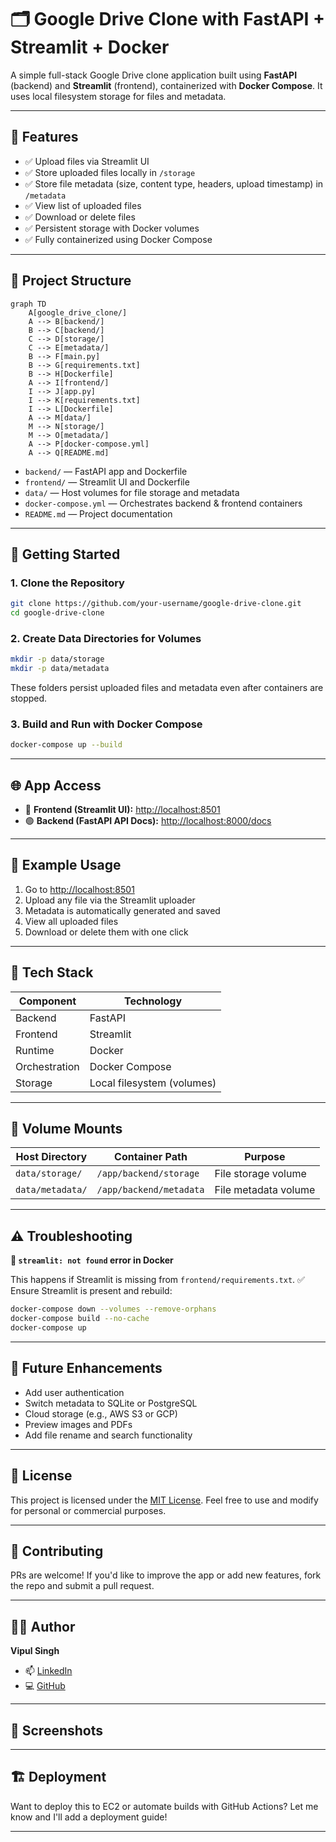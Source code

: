 # 🗂️ Google Drive Clone with FastAPI + Streamlit + Docker

A simple full-stack Google Drive clone application built using **FastAPI** (backend) and **Streamlit** (frontend), containerized with **Docker Compose**. It uses local filesystem storage for files and metadata.

---

## 📌 Features

- ✅ Upload files via Streamlit UI
- ✅ Store uploaded files locally in `/storage`
- ✅ Store file metadata (size, content type, headers, upload timestamp) in `/metadata`
- ✅ View list of uploaded files
- ✅ Download or delete files
- ✅ Persistent storage with Docker volumes
- ✅ Fully containerized using Docker Compose

---

## 📁 Project Structure

```mermaid
graph TD
    A[google_drive_clone/] 
    A --> B[backend/]
    B --> C[backend/]
    C --> D[storage/]
    C --> E[metadata/]
    B --> F[main.py]
    B --> G[requirements.txt]
    B --> H[Dockerfile]
    A --> I[frontend/]
    I --> J[app.py]
    I --> K[requirements.txt]
    I --> L[Dockerfile]
    A --> M[data/]
    M --> N[storage/]
    M --> O[metadata/]
    A --> P[docker-compose.yml]
    A --> Q[README.md]
```

- `backend/` — FastAPI app and Dockerfile
- `frontend/` — Streamlit UI and Dockerfile
- `data/` — Host volumes for file storage and metadata
- `docker-compose.yml` — Orchestrates backend & frontend containers
- `README.md` — Project documentation

---

## 🚀 Getting Started

### 1. Clone the Repository

```bash
git clone https://github.com/your-username/google-drive-clone.git
cd google-drive-clone
```

### 2. Create Data Directories for Volumes

```bash
mkdir -p data/storage
mkdir -p data/metadata
```

These folders persist uploaded files and metadata even after containers are stopped.

### 3. Build and Run with Docker Compose

```bash
docker-compose up --build
```

---

## 🌐 App Access

- 🔵 **Frontend (Streamlit UI):** [http://localhost:8501](http://localhost:8501)
- 🟢 **Backend (FastAPI API Docs):** [http://localhost:8000/docs](http://localhost:8000/docs)

---

## 🧪 Example Usage

1. Go to [http://localhost:8501](http://localhost:8501)
2. Upload any file via the Streamlit uploader
3. Metadata is automatically generated and saved
4. View all uploaded files
5. Download or delete them with one click

---

## 🧰 Tech Stack

| Component   | Technology        |
|-------------|------------------|
| Backend     | FastAPI          |
| Frontend    | Streamlit        |
| Runtime     | Docker           |
| Orchestration | Docker Compose |
| Storage     | Local filesystem (volumes) |

---

## 🔁 Volume Mounts

| Host Directory     | Container Path             | Purpose               |
|--------------------|---------------------------|-----------------------|
| `data/storage/`    | `/app/backend/storage`    | File storage volume   |
| `data/metadata/`   | `/app/backend/metadata`   | File metadata volume  |

---

## ⚠️ Troubleshooting

**🐍 `streamlit: not found` error in Docker**

This happens if Streamlit is missing from `frontend/requirements.txt`.
✅ Ensure Streamlit is present and rebuild:

```bash
docker-compose down --volumes --remove-orphans
docker-compose build --no-cache
docker-compose up
```

---

## 📌 Future Enhancements

- Add user authentication
- Switch metadata to SQLite or PostgreSQL
- Cloud storage (e.g., AWS S3 or GCP)
- Preview images and PDFs
- Add file rename and search functionality

---

## 📜 License

This project is licensed under the [MIT License](LICENSE).
Feel free to use and modify for personal or commercial purposes.

---

## 🤝 Contributing

PRs are welcome! If you'd like to improve the app or add new features, fork the repo and submit a pull request.

---

## 👨‍💻 Author

**Vipul Singh**

- 📫 [LinkedIn](https://www.linkedin.com/in/vipul-singh-664b3021b/)
- 💻 [GitHub](https://github.com/VipulSingh2)

---

## 📸 Screenshots

<!-- Add screenshots here if desired! Example: -->
<!-- ![Main UI](screenshots/main_ui.png) -->

---

## 🏗️ Deployment

Want to deploy this to EC2 or automate builds with GitHub Actions? Let me know and I'll add a deployment guide!

---

```
